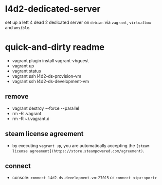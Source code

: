 # l4d2-dedicated-server
set up a left 4 dead 2 dedicated server on `debian` via `vagrant`, `virtualbox` and `ansible`.

# quick-and-dirty readme
- vagrant plugin install vagrant-vbguest
- vagrant up
- vagrant status
- vagrant ssh l4d2-ds-provision-vm
- vagrant ssh l4d2-ds-development-vm

## remove
- vagrant destroy --force --parallel
- rm -R .vagrant
- rm -R ~/.vagrant.d

## steam license agreement
- by executing `vagrant up`, you are automatically accepting the `[steam license agreement](https://store.steampowered.com/agreement)`.

## connect
- console: `connect l4d2-ds-development-vm:27015` or `connect <ip>:<port>`

